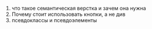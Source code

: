 1. что такое семантическая верстка и зачем она нужна
2. Почему стоит использовать кнопки, а не див
3. псевдоклассы и псевдоэлементы